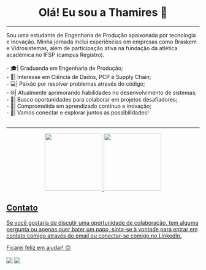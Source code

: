 <h1 align="center">Olá! Eu sou a Thamires 👋</h1>
<hr>
Sou uma estudante de Engenharia de Produção apaixonada por tecnologia e inovação. Minha jornada inclui experiências em empresas como Braskem e Vidrosistemas, além de participação ativa na fundação da atlética acadêmica no IFSP (campus Registro).
<br>
<br>
- 🎓| Graduanda em Engenharia de Produção;<br>
- 🚀| Interesse em Ciência de Dados, PCP e Supply Chain;<br>
- 💻| Paixão por resolver problemas através do código;<br>
- 🌐| Atualmente aprimorando habilidades no desenvolvimento de sistemas;<br>
- 👯| Busco oportunidades para colaborar em projetos desafiadores;<br>
- 🌱| Comprometida em aprendizado contínuo e inovação;<br>
- 🤝| Vamos conectar e explorar juntos as possibilidades!<br><br>
  
---

<div align="center">
  <a href="https://github.com/ThamyRaiane">
  <img height="150em" src="https://github-readme-stats.vercel.app/api?username=thamyraiane&show_icons=true&theme=dracula&include_all_commits=true&count_private=true"/>
  <img height="150em" src="https://github-readme-stats.vercel.app/api/top-langs/?username=thamyraiane&layout=compact&langs_count=7&theme=dracula"/>
</div>

 <div> 
   
   ## Contato

Se você gostaria de discutir uma oportunidade de colaboração, tem alguma pergunta ou apenas quer bater um papo, sinta-se à vontade para entrar em contato comigo através do email ou conectar-se comigo no LinkedIn.

Ficarei feliz em ajudar! 😊<br><br>
     <a href = "mailto:rm16972@gmail.com"><img src="https://img.shields.io/badge/-Gmail-%23333?style=for-the-badge&logo=gmail&logoColor=white" target="_blank"></a>
     <a href="https//:www.linkedin.com/in/thamires-r-46ba44153/" target="_blank"><img src="https://img.shields.io/badge/-LinkedIn-%230077B5?style=for-the-badge&logo=linkedin&logoColor=white" target="_blank"></a> 
      
</div>

  
